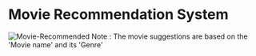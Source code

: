 # Movie Recommendation System
![Movie-Recommended](https://github.com/Gayathri0731/Movie-Recommendation-System/assets/171485411/1b8861f2-ad5c-4469-b305-204c0462cfcd)
Note : The movie suggestions are based on the 'Movie name' and its 'Genre'
